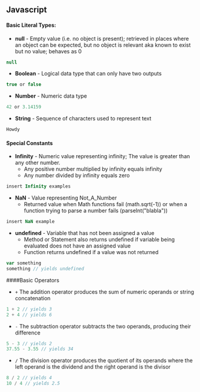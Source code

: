 ## Javascript

#### Basic Literal Types:
* **null** - Empty value (i.e. no object is present); retrieved in places where an object can be expected, but no object is relevant aka known to exist but no value; behaves as 0
```JavaScript
null
```

* **Boolean** - Logical data type that can only have two outputs
```JavaScript
true or false
```

* **Number** - Numeric data type
```JavaScript
42 or 3.14159
```

* **String** - Sequence of characters used to represent text
```JavaScript
Howdy
```

#### Special Constants
* **Infinity** - Numeric value representing infinity; The value is greater than any other number.
  * Any positive number multiplied by infinity equals infinity
  * Any number divided by infinity equals zero
```JavaScript
insert Infinity examples
```

* **NaN** - Value representing Not_A_Number 
  * Returned value when Math functions fail (math.sqrt(-1)) or when a function trying to parse a number fails (parseInt("blabla"))
```JavaScript
insert NaN example
```

* **undefined** - Variable that has not been assigned a value
  * Method or Statement also returns undefined if variable being evaluated does not have an assigned value
  * Function returns undefined if a value was not returned
```JavaScript
var something
something // yields undefined
```

####Basic Operators
* `+` The addition operator produces the sum of numeric operands or string concatenation
```JavaScript
1 + 2 // yields 3
2 + 4 // yields 6
```
* `-` The subtraction operator subtracts the two operands, producing their difference
```JavaScript
5 - 3 // yields 2
37.55 - 3.55 // yields 34
```
* `/` The division operator produces the quotient of its operands where the left operand is the dividend and the right operand is the divisor
```JavaScript
8 / 2 // yields 4
10 / 4 // yields 2.5
```
